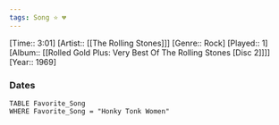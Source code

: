 ```yaml
---
tags: Song ⭐ 💔
---
```

[Time:: 3:01]
[Artist:: [[The Rolling Stones]]]
[Genre:: Rock]
[Played:: 1]
[Album:: [[Rolled Gold Plus: Very Best Of The Rolling Stones [Disc 2]]]]
[Year:: 1969]
### Dates
````dataview
TABLE Favorite_Song
WHERE Favorite_Song = "Honky Tonk Women"
````